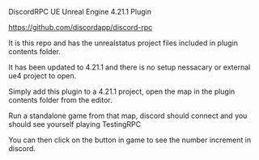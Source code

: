 DiscordRPC UE Unreal Engine 4.21.1 Plugin

https://github.com/discordapp/discord-rpc

It is this repo and has the unrealstatus project files included in plugin contents folder. 

It has been updated to 4.21.1 and there is no setup nessacary or external ue4 project to open. 


Simply add this plugin to a 4.21.1 project, open the map in the plugin contents folder from the editor.

Run a standalone game from that map, discord should connect and you should see yourself playing TestingRPC

You can then click on the button in game to see the number increment in discord.
